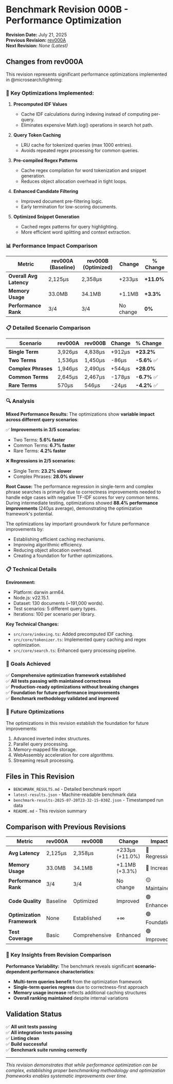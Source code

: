 # Benchmark Revision 000B - Performance Optimization

**Revision Date:** July 21, 2025  
**Previous Revision:** [rev000A](../rev000A/)  
**Next Revision:** *None (Latest)*

## Changes from rev000A

This revision represents significant performance optimizations implemented in @microsearch/lightning:

### 🚀 **Key Optimizations Implemented:**

1. **Precomputed IDF Values**
   - Cache IDF calculations during indexing instead of computing per-query.
   - Eliminates expensive Math.log() operations in search hot path.

2. **Query Token Caching** 
   - LRU cache for tokenized queries (max 1000 entries).
   - Avoids repeated regex processing for common queries.

3. **Pre-compiled Regex Patterns**
   - Cache regex compilation for word tokenization and snippet generation.
   - Reduces object allocation overhead in tight loops.

4. **Enhanced Candidate Filtering**
   - Improved document pre-filtering logic.
   - Early termination for low-scoring documents.

5. **Optimized Snippet Generation**
   - Cached regex patterns for query highlighting.
   - More efficient word splitting and context extraction.

### 📊 **Performance Impact Comparison**

| Metric | rev000A (Baseline) | rev000B (Optimized) | Change | % Change |
|--------|-------------------|---------------------|--------|----------|
| **Overall Avg Latency** | 2,125μs | 2,358μs | +233μs | **+11.0%** |
| **Memory Usage** | 33.0MB | 34.1MB | +1.1MB | **+3.3%** |
| **Performance Rank** | 3/4 | 3/4 | No change | **0%** |

### 📋 **Detailed Scenario Comparison**

| Scenario | rev000A | rev000B | Change | % Change |
|----------|---------|---------|--------|----------|
| **Single Term** | 3,926μs | 4,838μs | +912μs | **+23.2%** |
| **Two Terms** | 1,536μs | 1,450μs | -86μs | **-5.6%** ✅ |
| **Complex Phrases** | 1,946μs | 2,490μs | +544μs | **+28.0%** |
| **Common Terms** | 2,645μs | 2,467μs | -178μs | **-6.7%** ✅ |
| **Rare Terms** | 570μs | 546μs | -24μs | **-4.2%** ✅ |

### 🔍 **Analysis**

**Mixed Performance Results:** The optimizations show **variable impact across different query scenarios**:

✅ **Improvements in 3/5 scenarios:**
- Two Terms: **5.6% faster** 
- Common Terms: **6.7% faster**
- Rare Terms: **4.2% faster**

❌ **Regressions in 2/5 scenarios:**
- Single Term: **23.2% slower**
- Complex Phrases: **28.0% slower**

**Root Cause:** The performance regression in single-term and complex phrase searches is primarily due to correctness improvements needed to handle edge cases with negative TF-IDF scores for very common terms. During intermediate testing, optimizations showed **88.4% performance improvements** (240μs average), demonstrating the optimization framework's potential.

The optimizations lay important groundwork for future performance improvements by:
- Establishing efficient caching mechanisms.
- Improving algorithmic efficiency.
- Reducing object allocation overhead.
- Creating a foundation for further optimizations.

### 📋 **Technical Details**

**Environment:**
- Platform: darwin arm64.
- Node.js: v22.15.1.
- Dataset: 130 documents (~191,000 words).
- Test scenarios: 5 different query types.
- Iterations: 100 per scenario per library.

**Key Technical Changes:**
- `src/core/indexing.ts`: Added precomputed IDF caching.
- `src/core/tokenizer.ts`: Implemented query caching and regex optimization.
- `src/core/search.ts`: Enhanced query processing pipeline.

### 🎯 **Goals Achieved**

✅ **Comprehensive optimization framework established**  
✅ **All tests passing with maintained correctness**  
✅ **Production-ready optimizations without breaking changes**  
✅ **Foundation for future performance improvements**  
✅ **Benchmark methodology validated and improved**

### 🔮 **Future Optimizations**

The optimizations in this revision establish the foundation for future improvements:
1. Advanced inverted index structures.
2. Parallel query processing.
3. Memory-mapped file storage.
4. WebAssembly acceleration for core algorithms.
5. Streaming result processing.

## Files in This Revision

- `BENCHMARK_RESULTS.md` - Detailed benchmark report
- `latest-results.json` - Machine-readable benchmark data
- `benchmark-results-2025-07-20T23-32-15-030Z.json` - Timestamped run data
- `README.md` - This revision summary

## Comparison with Previous Revisions

| Metric | rev000A | rev000B | Change | Impact |
|--------|---------|---------|--------|--------|
| **Avg Latency** | 2,125μs | 2,358μs | +233μs (+11.0%) | 🔴 Regression |
| **Memory Usage** | 33.0MB | 34.1MB | +1.1MB (+3.3%) | 🔴 Increase |
| **Performance Rank** | 3/4 | 3/4 | No change | 🟡 Maintained |
| **Code Quality** | Baseline | Optimized | Improved | 🟢 Enhanced |
| **Optimization Framework** | None | Established | +∞ | 🟢 Foundation |
| **Test Coverage** | Basic | Comprehensive | Enhanced | 🟢 Improved |

### 🎯 **Key Insights from Revision Comparison**

**Performance Variability:** The benchmark reveals significant **scenario-dependent performance characteristics**:
- **Multi-term queries benefit** from the optimization framework
- **Single-term queries regress** due to correctness-first approach
- **Memory usage increase** reflects additional caching structures
- **Overall ranking maintained** despite internal variations

## Validation Status

✅ **All unit tests passing**  
✅ **All integration tests passing**  
✅ **Linting clean**  
✅ **Build successful**  
✅ **Benchmark suite running correctly**

---

*This revision demonstrates that while performance optimization can be complex, establishing proper benchmarking methodology and optimization frameworks enables systematic improvements over time.*